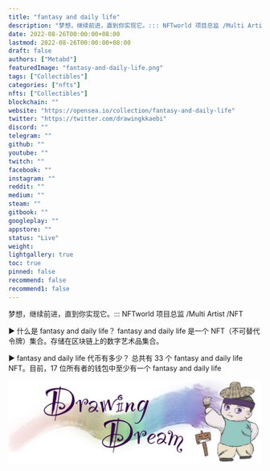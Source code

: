 ```yaml
---
title: "fantasy and daily life"
description: "梦想，继续前进，直到你实现它。::: NFTworld 项目总监 /Multi Artist /NFT"
date: 2022-08-26T00:00:00+08:00
lastmod: 2022-08-26T00:00:00+08:00
draft: false
authors: ["Metabd"]
featuredImage: "fantasy-and-daily-life.png"
tags: ["Collectibles"]
categories: ["nfts"]
nfts: ["Collectibles"]
blockchain: ""
website: "https://opensea.io/collection/fantasy-and-daily-life"
twitter: "https://twitter.com/drawingkkaebi"
discord: ""
telegram: ""
github: ""
youtube: ""
twitch: ""
facebook: ""
instagram: ""
reddit: ""
medium: ""
steam: ""
gitbook: ""
googleplay: ""
appstore: ""
status: "Live"
weight: 
lightgallery: true
toc: true
pinned: false
recommend: false
recommend1: false
---
```

梦想，继续前进，直到你实现它。::: NFTworld 项目总监 /Multi Artist /NFT

▶ 什么是 fantasy and daily life？
fantasy and daily life 是一个 NFT（不可替代令牌）集合。存储在区块链上的数字艺术品集合。

▶ fantasy and daily life 代币有多少？
总共有 33 个 fantasy and daily life NFT。目前，17 位所有者的钱包中至少有一个 fantasy and daily life


![nft](513132321.jpg)